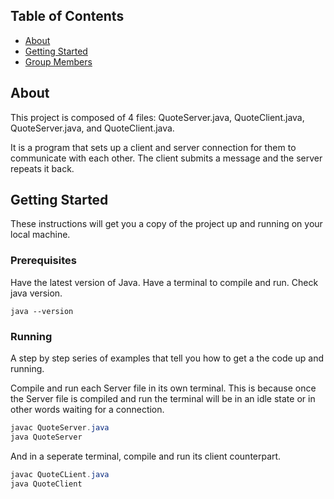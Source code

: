 ## Table of Contents

- [About](#about)
- [Getting Started](#getting_started)
- [Group Members](#contributions)

## About <a name = "about"></a>

This project is composed of 4 files: QuoteServer.java, QuoteClient.java, QuoteServer.java, and QuoteClient.java.

It is a program that sets up a client and server connection for them to communicate with each other. The client submits a message and the server repeats it back.

## Getting Started <a name = "getting_started"></a>

These instructions will get you a copy of the project up and running on your local machine.

### Prerequisites

Have the latest version of Java. Have a terminal to compile and run. Check java version.

```
java --version
```

### Running 

A step by step series of examples that tell you how to get a the code up and running.

Compile and run each Server file in its own terminal. This is because once the Server file is compiled and run the terminal will be in an idle state or in other words waiting for a connection.

```java
javac QuoteServer.java
java QuoteServer
```

And in a seperate terminal, compile and run its client counterpart.
```java 
javac QuoteCLient.java 
java QuoteClient
```
